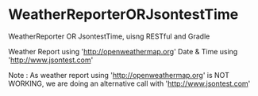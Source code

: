 # WeatherReporterORJsontestTime
WeatherReporter OR JsontestTime, uisng RESTful and Gradle


Weather Report using 'http://openweathermap.org'
Date & Time using 'http://www.jsontest.com'


Note : As weather report using 'http://openweathermap.org' is NOT WORKING, we are doing an alternative call with 'http://www.jsontest.com'

